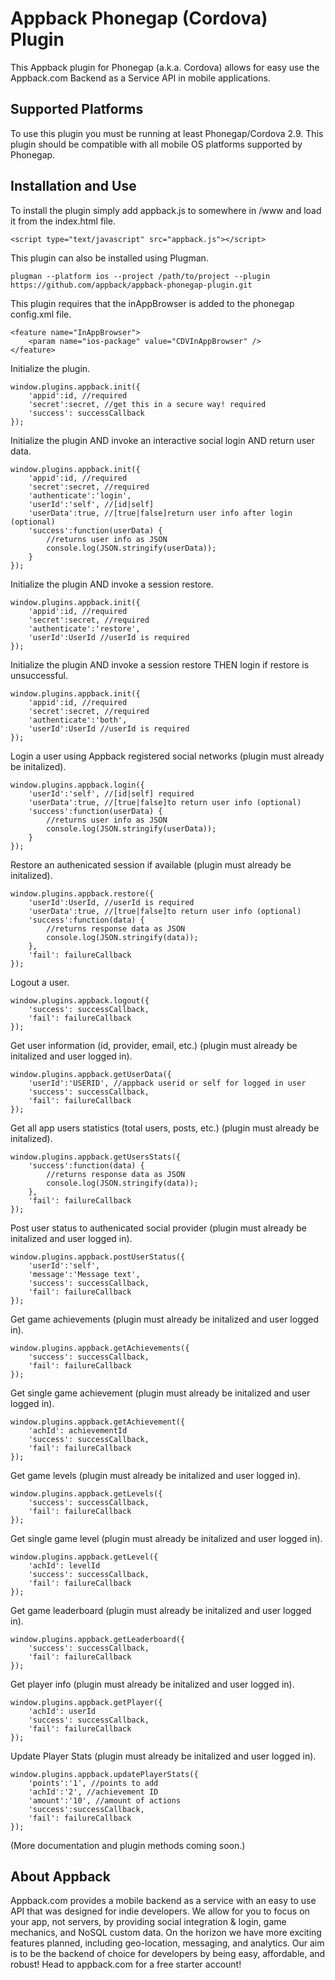 # Appback Phonegap (Cordova) Plugin

This Appback plugin for Phonegap (a.k.a. Cordova) allows for easy use the Appback.com Backend as a Service API in mobile applications.

## Supported Platforms

To use this plugin you must be running at least Phonegap/Cordova 2.9.  This plugin should be compatible with all mobile OS platforms supported by Phonegap.

## Installation and Use

To install the plugin simply add appback.js to somewhere in /www and load it from the index.html file.

    <script type="text/javascript" src="appback.js"></script>
    
This plugin can also be installed using Plugman.

    plugman --platform ios --project /path/to/project --plugin  https://github.com/appback/appback-phonegap-plugin.git
    
This plugin requires that the inAppBrowser is added to the phonegap config.xml file.

    <feature name="InAppBrowser">
        <param name="ios-package" value="CDVInAppBrowser" />
    </feature>

Initialize the plugin.

    window.plugins.appback.init({
        'appid':id, //required
        'secret':secret, //get this in a secure way! required
        'success': successCallback
    });

Initialize the plugin AND invoke an interactive social login AND return user data.

    window.plugins.appback.init({
        'appid':id, //required
        'secret':secret, //required
        'authenticate':'login',
        'userId':'self', //[id|self]
        'userData':true, //[true|false]return user info after login (optional)
        'success':function(userData) {
            //returns user info as JSON
            console.log(JSON.stringify(userData));
        }
    });
    
Initialize the plugin AND invoke a session restore.

    window.plugins.appback.init({
        'appid':id, //required
        'secret':secret, //required
        'authenticate':'restore',
        'userId':UserId //userId is required
    });
    
Initialize the plugin AND invoke a session restore THEN login if restore is unsuccessful.

    window.plugins.appback.init({
        'appid':id, //required
        'secret':secret, //required
        'authenticate':'both',
        'userId':UserId //userId is required
    });
    
Login a user using Appback registered social networks (plugin must already be initalized).

    window.plugins.appback.login({
        'userId':'self', //[id|self] required
        'userData':true, //[true|false]to return user info (optional)
        'success':function(userData) {
            //returns user info as JSON
            console.log(JSON.stringify(userData));
        }
    });
    
Restore an authenicated session if available (plugin must already be initalized).

    window.plugins.appback.restore({
        'userId':UserId, //userId is required
        'userData':true, //[true|false]to return user info (optional)
        'success':function(data) {
            //returns response data as JSON
            console.log(JSON.stringify(data));
        },
        'fail': failureCallback
    });
    
Logout a user.

    window.plugins.appback.logout({
        'success': successCallback,
        'fail': failureCallback
    });
    
Get user information (id, provider, email, etc.) (plugin must already be initalized and user logged in).

    window.plugins.appback.getUserData({
        'userId':'USERID', //appback userid or self for logged in user
        'success': successCallback,
        'fail': failureCallback
    });

Get all app users statistics (total users, posts, etc.) (plugin must already be initalized).

    window.plugins.appback.getUsersStats({
        'success':function(data) {
            //returns response data as JSON
            console.log(JSON.stringify(data));
        },
        'fail': failureCallback
    });
    
Post user status to authenicated social provider (plugin must already be initalized and user logged in).

    window.plugins.appback.postUserStatus({
        'userId':'self',
        'message':'Message text',
        'success': successCallback,
        'fail': failureCallback
    });
    
Get game achievements (plugin must already be initalized and user logged in).

    window.plugins.appback.getAchievements({
        'success': successCallback,
        'fail': failureCallback
    });
    
Get single game achievement (plugin must already be initalized and user logged in).

    window.plugins.appback.getAchievement({
        'achId': achievementId
        'success': successCallback,
        'fail': failureCallback
    });
    
Get game levels (plugin must already be initalized and user logged in).

    window.plugins.appback.getLevels({
        'success': successCallback,
        'fail': failureCallback
    });
    
Get single game level (plugin must already be initalized and user logged in).

    window.plugins.appback.getLevel({
        'achId': levelId
        'success': successCallback,
        'fail': failureCallback
    });
    
Get game leaderboard (plugin must already be initalized and user logged in).

    window.plugins.appback.getLeaderboard({
        'success': successCallback,
        'fail': failureCallback
    });
    
Get player info (plugin must already be initalized and user logged in).

    window.plugins.appback.getPlayer({
        'achId': userId
        'success': successCallback,
        'fail': failureCallback
    });
    
Update Player Stats (plugin must already be initalized and user logged in).
                        
    window.plugins.appback.updatePlayerStats({
        'points':'1', //points to add
        'achId':'2', //achievement ID
        'amount':'10', //amount of actions
        'success':successCallback,
        'fail': failureCallback
    });

(More documentation and plugin methods coming soon.)

## About Appback

Appback.com provides a mobile backend as a service with an easy to use API that was designed for indie developers.  We allow for you to focus on your app, not servers, by providing social integration & login, game mechanics, and NoSQL custom data.  On the horizon we have more exciting features planned, including geo-location, messaging, and analytics.  Our aim is to be the backend of choice for developers by being easy, affordable, and robust!  Head to appback.com for a free starter account!